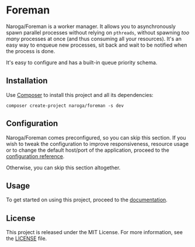 Foreman
=======

Naroga/Foreman is a worker manager. It allows you to asynchronously spawn parallel processes
without relying on `pthreads`, without spawning *too many* processes at once (and thus consuming
all your resources). It's an easy way to enqueue new processes, sit back and
wait to be notified when the process is done.

It's easy to configure and has a built-in queue priority schema.

Installation
------------

Use [Composer](https://getcomposer.org) to install this project and all its dependencies:

    composer create-project naroga/foreman -s dev
    
Configuration
-------------

Naroga/Foreman comes preconfigured, so you can skip this section. If you wish to 
tweak the configuration to improve responsiveness, resource usage or to change 
the default host/port of the application, proceed to the 
[configuration reference](/src/AppBundle/Resources/doc/configuration.md).

Otherwise, you can skip this section altogether.

Usage
-----

To get started on using this project, proceed to the [documentation](/src/AppBundle/Resources/doc/index.md).

License
-------

This project is released under the MIT License. For more information, see the [LICENSE](/LICENSE) file.